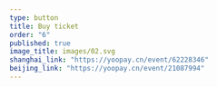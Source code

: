 ```yaml
---
type: button
title: Buy ticket
order: "6"
published: true
image_title: images/02.svg
shanghai_link: "https://yoopay.cn/event/62228346"
beijing_link: "https://yoopay.cn/event/21087994"
---
```


